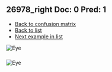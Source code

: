 ## 26978_right Doc: 0 Pred: 1
- [Back to confusion matrix](https://github.com/juliandewit/kaggle_retinopathy/blob/master/matrix.md)
- [Back to list](https://github.com/juliandewit/kaggle_retinopathy/blob/master/lists/01/list.md)
- [Next example in list](https://github.com/juliandewit/kaggle_retinopathy/blob/master/lists/01/27/27025_left.md)

![Eye](https://retinopaty.blob.core.windows.net/size1024/26978_right_0.jpeg)

### 

![Eye]()
